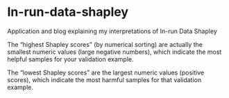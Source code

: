 # In-run-data-shapley
Application and blog explaining my interpretations of In-run Data Shapley 


The “highest Shapley scores” (by numerical sorting) are actually the smallest numeric values (large negative numbers), which indicate the most helpful samples for your validation example.

The “lowest Shapley scores” are the largest numeric values (positive scores), which indicate the most harmful samples for that validation example.
